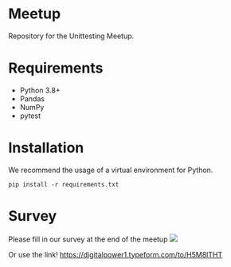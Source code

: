 # Meetup
Repository for the Unittesting Meetup.

# Requirements

- Python 3.8+
- Pandas
- NumPy
- pytest

# Installation

We recommend the usage of a virtual environment for Python. 

```shell
pip install -r requirements.txt
```

# Survey
Please fill in our survey at the end of the meetup
![](survey_meetup.png)

Or use the link!
https://digitalpower1.typeform.com/to/H5M8lTHT




